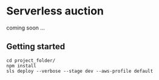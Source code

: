 # Serverless auction

coming soon ...

## Getting started
```
cd project_folder/
npm install
sls deploy --verbose --stage dev --aws-profile default
```
